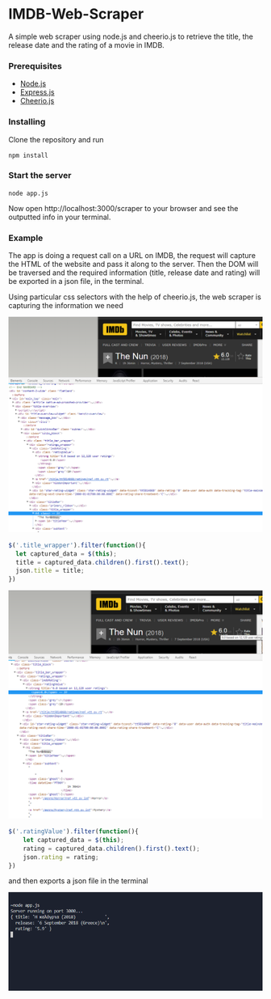 # IMDB-Web-Scraper
A simple web scraper using node.js and cheerio.js to retrieve the title, the release date and the rating of a movie in IMDB.

### Prerequisites
* [Node.js](https://nodejs.org/en/)
* [Express.js](https://expressjs.com/)
* [Cheerio.js](https://cheerio.js.org/)

### Installing
Clone the repository and run

```
npm install
```

### Start the server

```
node app.js
```

Now open http://localhost:3000/scraper to your browser and see the outputted info in your terminal.

### Example
The app is doing a request call on a URL on IMDB, the request will capture the HTML of the website and pass it along to the server.
Then the DOM will be traversed and the required information (title, release date and rating) will be exported in a json file, in the terminal.

Using particular css selectors with the help of cheerio.js, the web scraper is capturing the information we need

![title-release](img/title-release.png?raw=true)

```javascript
$('.title_wrapper').filter(function(){
  let captured_data = $(this);
  title = captured_data.children().first().text();
  json.title = title;
})

```

![rate](img/rate.png?raw=true)

```javascript
$('.ratingValue').filter(function(){
    let captured_data = $(this);
    rating = captured_data.children().first().text();
    json.rating = rating;
})
```

and then exports a json file in the terminal

![output](img/output.png?raw=true)



